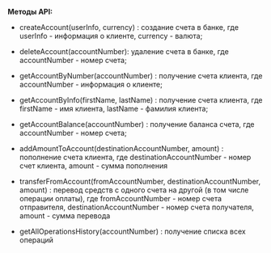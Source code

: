**Методы API:**

- createAccount(userInfo, currency) : создание счета в банке, где userInfo - информация о клиенте,  currency - валюта;
- deleteAccount(accountNumber): удаление счета в банке, где accountNumber - номер счета;


- getAccountByNumber(accountNumber) : получение счета клиента, где accountNumber - информация о клиенте;
- getAccountByInfo(firstName, lastName) : получение счета клиента, где firstName - имя клиента, lastName - фамилия клиента;
- getAccountBalance(accountNumber) : получение баланса счета, где accountNumber - номер счета;


- addAmountToAccount(destinationAccountNumber, amount) : пополнение счета клиента, где destinationAccountNumber - номер счет клиента, amount - сумма пополнения
- transferFromAccount(fromAccountNumber, destinationAccountNumber, amount) : перевод средств с одного счета на другой (в том числе операции оплаты), где fromAccountNumber - номер счета отправителя, destinationAccountNumber - номер счета получателя, amount - сумма перевода 


- getAllOperationsHistory(accountNumber) : получение списка всех операций 